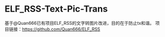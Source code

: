 # ELF_RSS-Text-Pic-Trans
基于@Quan666已有项目ELF_RSS的文字转图片改进，目的在于防止tx和谐。
项目链接：https://github.com/Quan666/ELF_RSS
